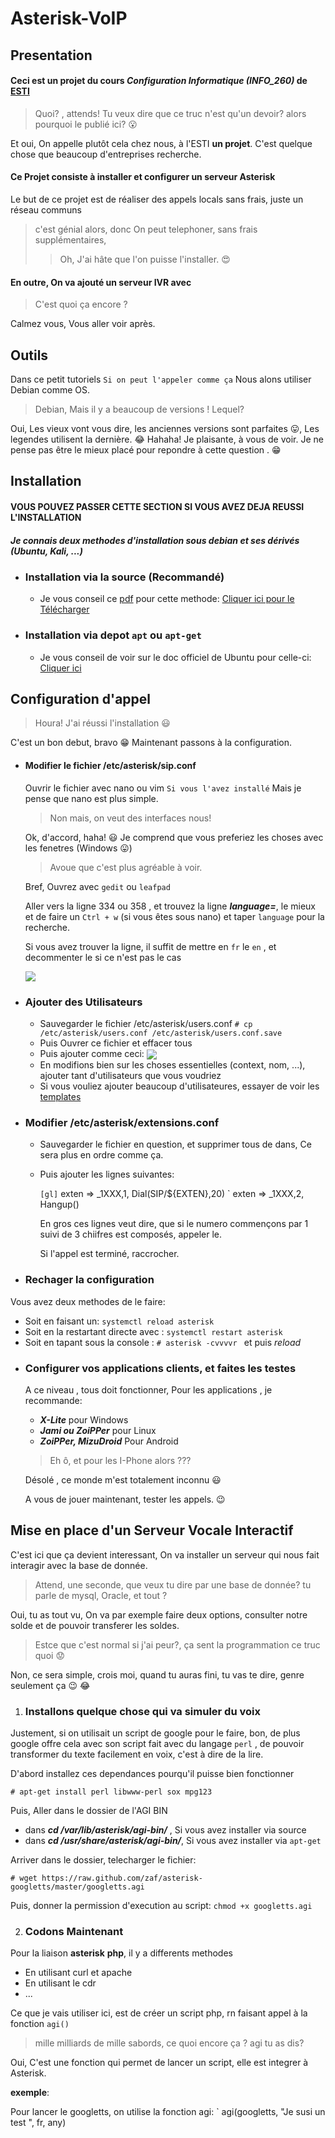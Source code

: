 # Asterisk-VoIP

## Presentation 

#### Ceci est un projet du cours *Configuration Informatique (INFO_260)* de [ESTI](https://esti.mg)

> Quoi? , attends! Tu veux dire que ce truc n'est qu'un devoir? alors pourquoi le publié ici? :open_mouth:

Et oui, On appelle plutôt cela chez nous, à  l'ESTI **un projet**.
C'est quelque chose que beaucoup d'entreprises recherche.

#### Ce Projet consiste à installer et configurer un serveur Asterisk
Le but de ce projet est de réaliser des appels locals sans frais, juste un réseau communs 

> c'est génial alors, donc On peut telephoner, sans frais supplémentaires, 
>> Oh, J'ai hâte que l'on puisse l'installer. :heart_eyes:

#### En outre, On va ajouté un serveur IVR avec 
> C'est quoi ça encore ? 

Calmez vous, Vous aller voir après.


## Outils

Dans ce petit tutoriels `Si on peut l'appeler comme ça` Nous alons utiliser Debian comme OS.

> Debian, Mais il y a beaucoup de versions ! Lequel? 

Oui, Les vieux vont vous dire, les anciennes versions sont parfaites :stuck_out_tongue:, Les legendes utilisent la dernière. :joy: 
Hahaha! Je plaisante, à vous de voir. Je ne pense pas être le mieux placé pour repondre à cette question . :grin:


## Installation
#### VOUS POUVEZ PASSER CETTE SECTION SI VOUS AVEZ DEJA REUSSI L'INSTALLATION

##### Je connais deux methodes d'installation sous debian et ses dérivés (Ubuntu, Kali, ...) 

- ###  Installation via la source (Recommandé) 
  * Je vous conseil ce [pdf](https://thomas-romnain.weebly.com/uploads/2/5/8/8/25885917/procdure_asterisk.pdf) pour cette methode: [Cliquer ici pour le Télécharger](https://thomas-romnain.weebly.com/uploads/2/5/8/8/25885917/procdure_asterisk.pdf)
- ###  Installation via depot `apt` ou `apt-get`
  * Je vous conseil de voir sur le doc officiel de Ubuntu pour celle-ci: [Cliquer ici](https://doc.ubuntu-fr.org/asterisk)
  
  
## Configuration d'appel
> Houra! J'ai réussi l'installation :smiley:
  
C'est un bon debut, bravo :grin: Maintenant passons à la configuration.

- #### Modifier le fichier /etc/asterisk/sip.conf 
    Ouvrir le fichier avec nano ou vim `Si vous l'avez installé` Mais je pense que nano est plus simple.
    
    > Non mais, on veut des interfaces nous!
    
    Ok, d'accord, haha! :smiley:  Je comprend que vous preferiez les choses avec les fenetres (Windows :stuck_out_tongue:)
    
    > Avoue que c'est plus agréable à voir.
    
    Bref, Ouvrez avec `gedit` ou `leafpad`
    
    Aller vers la ligne 334 ou 358 , et trouvez la ligne ***language=***, le mieux et de faire un `Ctrl + w` (si vous êtes sous nano) et taper `language` pour la recherche.
    
    Si vous avez trouver la ligne, il suffit de mettre en `fr` le `en` , et decommenter le si ce n'est pas le cas
    
    <img align="center" src='https://github.com/gaetan1903/Asterisk-VoiP/blob/master/data/sip-langage.png'>


- ### Ajouter des Utilisateurs
    * Sauvegarder le fichier /etc/asterisk/users.conf 
       `# cp /etc/asterisk/users.conf /etc/asterisk/users.conf.save` 
    * Puis Ouvrer ce fichier et effacer tous 
    * Puis ajouter comme ceci: <img align="center" src='https://github.com/gaetan1903/Asterisk-VoiP/blob/master/data/users-config.png'>
    * En modifions bien sur les choses essentielles (context, nom, ...), ajouter tant d'utilisateurs que vous voudriez
    * Si vous vouliez ajouter beaucoup d'utilisateures, essayer de voir les [templates](https://www.voip-info.org/asterisk-config-template/)

- ### Modifier /etc/asterisk/extensions.conf 
  * Sauvegarder le fichier  en question, et supprimer tous de dans, Ce sera  plus en ordre comme ça.  
  * Puis ajouter les lignes suivantes: 
  
    ` [gl]
    ` exten =>  _1XXX,1, Dial(SIP/${EXTEN},20)
    ` exten =>  _1XXX,2, Hangup() 
    
    En gros ces lignes veut dire, que si le numero commençons par 1 suivi de 3 chiifres est composés, appeler le.
    
    Si l'appel est terminé, raccrocher. 
    
 
 - ### Rechager la configuration
 Vous avez deux methodes de le faire:
   * Soit en faisant un: `systemctl reload asterisk ` 
   * Soit en la restartant directe avec : ` systemctl restart asterisk ` 
   * Soit en tapant sous la console : `# asterisk -cvvvvr ` et puis *reload*
   
  - ### Configurer vos applications clients, et faites les testes 
    A ce niveau , tous doit fonctionner, Pour les applications , je recommande:
      * ***X-Lite*** pour Windows
      * ***Jami ou ZoiPPer*** pour Linux
      * ***ZoiPPer, MizuDroid*** Pour Android 
      > Eh ô, et pour les I-Phone alors ???           
       
       Désolé , ce monde m'est totalement inconnu :smiley: 
       
       A vous de jouer maintenant, tester les appels. :wink:
       
       
       
## Mise en place d'un Serveur Vocale Interactif

C'est ici que ça devient interessant, On va installer un serveur qui nous fait interagir avec la base de donnée.

> Attend, une seconde, que veux tu dire par une base de donnée? tu parle de mysql, Oracle, et tout ?

Oui, tu as tout vu, On va par exemple faire deux options, consulter notre solde et de pouvoir transferer les soldes.

> Estce que c'est normal si j'ai peur?, ça sent la programmation ce truc quoi :worried:

Non, ce sera simple, crois moi, quand tu auras fini, tu vas te dire, genre seulement ça :wink: :joy:


1. ### Installons quelque chose qui va simuler du voix 

Justement, si on utilisait un script de google pour le faire, bon,  de plus google offre cela avec son script fait avec du langage `perl` , de pouvoir transformer du texte facilement en voix, c'est à dire de la lire. 

 D'abord installez ces dependances pourqu'il puisse bien fonctionner 
 
 `# apt-get install perl libwww-perl sox mpg123` 
 
 Puis, Aller dans le dossier de l'AGI BIN
   * dans ***cd /var/lib/asterisk/agi-bin/*** , Si vous avez installer via source
   * dans ***cd /usr/share/asterisk/agi-bin/***, Si vous avez installer via `apt-get` 
   
 Arriver dans le dossier, telecharger le fichier: 
 
 `# wget https://raw.github.com/zaf/asterisk-googletts/master/googletts.agi`
 
 Puis, donner la permission d'execution au script: `chmod +x googletts.agi`
 
 
 
 2. ### Codons Maintenant 
 
 Pour la liaison **asterisk** **php**, il y a differents methodes
   * En utilisant curl et apache 
   * En utilisant le cdr
   * ... 
   
  Ce que je vais utiliser ici, est de créer un script php, rn faisant appel à la fonction `agi()`
  
  > mille milliards de mille sabords, ce quoi encore ça ? agi tu as dis? 
  
  Oui, C'est une fonction qui permet de lancer un script, elle est integrer à Asterisk.
  
  **exemple**:
  
   Pour lancer le googletts, on utilise la fonction agi: ` agi(googletts, "Je susi un test ", fr, any)
  
       
    
    
    
    
    

